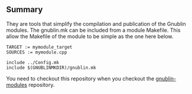 Summary
-------

They are tools that simplify the compilation and publication of the Gnublin modules. The gnublin.mk can be included from a module Makefile. This allow the Makefile of the module to be simple as the one here below.

    TARGET := mymodule_target
    SOURCES := mymodule.cpp
    
    include ../Config.mk
    include $(GNUBLINMKDIR)/gnublin.mk

You need to checkout this repository when you checkout the [gnublin-modules][1] repository.


  [1]: https://github.com/cburki/gnublin-modules